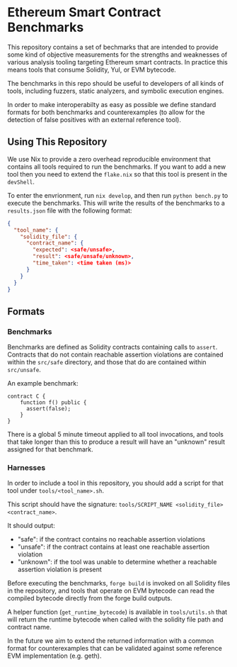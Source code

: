 # Ethereum Smart Contract Benchmarks

This repository contains a set of bechmarks that are intended to provide some kind of objective
measurements for the strengths and weaknesses of various analysis tooling targeting Ethereum smart
contracts. In practice this means tools that consume Solidity, Yul, or EVM bytecode.

The benchmarks in this repo should be useful to developers of all kinds of tools, including fuzzers,
static analyzers, and symbolic execution engines.

In order to make interoperabilty as easy as possible we define standard formats for both benchmarks
and counterexamples (to allow for the detection of false positives with an external reference tool).

## Using This Repository

We use Nix to provide a zero overhead reproducible environment that contains all tools required to
run the benchmarks. If you want to add a new tool then you need to extend the `flake.nix` so that
this tool is present in the `devShell`.

To enter the envrionment, run `nix develop`, and then run `python bench.py` to execute the
benchmarks. This will write the results of the benchmarks to a `results.json` file with the
following format:

```json
{
  "tool_name": {
    "solidity_file": {
      "contract_name": {
        "expected": <safe/unsafe>,
        "result": <safe/unsafe/unknown>,
        "time_taken": <time taken (ms)>
      }
    }
  }
}
```

## Formats

### Benchmarks

Benchmarks are defined as Solidity contracts containing calls to `assert`. Contracts that do not
contain reachable assertion violations are contained within the `src/safe` directory, and those that
do are contained within `src/unsafe`.

An example benchmark:

```sol
contract C {
    function f() public {
      assert(false);
    }
}
```

There is a global 5 minute timeout applied to all tool invocations, and tools that take longer than
this to produce a result will have an "unknown" result assigned for that benchmark.

### Harnesses

In order to include a tool in this repository, you should add a script for that tool under `tools/<tool_name>.sh`.

This script should have the signature: `tools/SCRIPT_NAME <solidity_file> <contract_name>`.

It should output:

- "safe": if the contract contains no reachable assertion violations
- "unsafe": if the contract contains at least one reachable assertion violation
- "unknown": if the tool was unable to determine whether a reachable assertion violation is present

Before executing the benchmarks, `forge build` is invoked on all Solidity files in the repository, and
tools that operate on EVM bytecode can read the compiled bytecode directly from the forge build
outputs.

A helper function (`get_runtime_bytecode`) is available in `tools/utils.sh` that will return the
runtime bytecode when called with the solidity file path and contract name.

In the future we aim to extend the returned information with a common format for counterexamples
that can be validated against some reference EVM implementation (e.g. geth).
